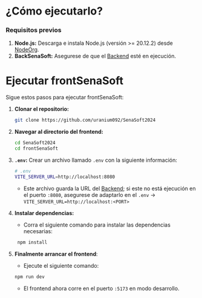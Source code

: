 # ¿Cómo ejecutarlo?

### Requisitos previos

1.  **Node.js:** Descarga e instala Node.js (versión >= 20.12.2)  desde [NodeOrg](https://nodejs.org/en/download).
2.  **BackSenaSoft:** Asegurese de que el [Backend](https://github.com/uranium092/SenaSoft2024/tree/master/BackSenaSoft) esté en ejecución.
    
# Ejecutar frontSenaSoft

Sigue estos pasos para ejecutar frontSenaSoft:

1.  **Clonar el repositorio:**

    ```bash
    git clone https://github.com/uranium092/SenaSoft2024
    ```

2.  **Navegar al directorio del frontend:**

    ```bash
    cd SenaSoft2024
    cd frontSenaSoft
    ```

3. **`.env`:** Crear un archivo llamado `.env` con la siguiente información:
    ```bash
    # .env
    VITE_SERVER_URL=http://localhost:8080
    ```
    * Este archivo guarda la URL del [Backend](https://github.com/uranium092/SenaSoft2024/tree/master/BackSenaSoft); si este no está ejecución en el puerto `:8080`, asegurese de adaptarlo en el `.env` -> `VITE_SERVER_URL=http://localhost:<PORT>`

4. **Instalar dependencias:**
   * Corra el siguiente comando para instalar las dependencias necesarias:
   ```js
    npm install
    ```

5. **Finalmente arrancar el frontend**:
   * Ejecute el siguiente comando:
    ```js
    npm run dev
    ```
    * El frontend ahora corre en el puerto `:5173` en modo desarrollo.
